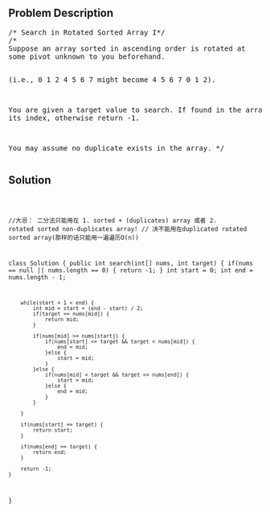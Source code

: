 <!--
<style>
  body { font-family: Arial, sans-serif; }
  .container { max-width: 100%; margin: 0 auto; padding: 10px; }
  .comment-block { background-color: #f9f9f9; padding: 10px; border-left: 5px solid #ccc; max-width: 50%; margin: 20px auto; overflow-wrap: break-word; white-space: pre-wrap; }
  .code-block { background-color: #f4f4f4; padding: 10px; border: 1px solid #ddd; max-width: 50%; margin: 20px auto; overflow-wrap: break-word; white-space: pre-wrap; }
</style>
-->

<div class='container'>
<h2>Problem Description</h2>
<div class='comment-block'>
<pre>
/* Search in Rotated Sorted Array I*/
/*
Suppose an array sorted in ascending order is rotated at 
some pivot unknown to you beforehand.

(i.e., 0 1 2 4 5 6 7 might become 4 5 6 7 0 1 2).

You are given a target value to search. If found in the array return its index, 
otherwise return -1.

You may assume no duplicate exists in the array.
*/
</pre>
</div>

<h2>Solution</h2>
<div class='code-block'>
<pre><code class='language-java'>

//大忌： 二分法只能用在 1. sorted + (duplicates) array 或者 2. rotated sorted non-duplicates array!
//      决不能用在duplicated rotated sorted array(那样的话只能用一遍遍历O(n))

class Solution {
    public int search(int[] nums, int target) {
        if(nums == null || nums.length == 0) {
            return -1;
        }
        int start = 0;
        int end = nums.length - 1;
        
        while(start + 1 < end) {
            int mid = start + (end - start) / 2;
            if(target == nums[mid]) {
                return mid;
            }

            if(nums[mid] >= nums[start]) {
                if(nums[start] <= target && target < nums[mid]) {
                    end = mid;
                }else {
                    start = mid;
                }
            }else {
                if(nums[mid] < target && target <= nums[end]) {
                    start = mid;
                }else {
                    end = mid;
                }
            }
            
        }
        
        if(nums[start] == target) {
            return start;
        }
        
        if(nums[end] == target) {
            return end;
        }
        
        return -1;   
    }
}</code></pre>
</div>
</div>
